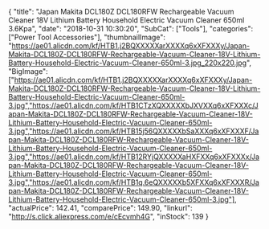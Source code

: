 {
	"title": "Japan Makita DCL180Z DCL180RFW Rechargeable Vacuum Cleaner 18V Lithium Battery Household Electric Vacuum Cleaner 650ml 3.6Kpa",
	"date": "2018-10-31 10:30:20",
	"SubCat": ["Tools"],
	"categories": ["Power Tool Accessories"],
	"thumbnailImage": "https://ae01.alicdn.com/kf/HTB1.j2BQXXXXXarXXXXq6xXFXXXy/Japan-Makita-DCL180Z-DCL180RFW-Rechargeable-Vacuum-Cleaner-18V-Lithium-Battery-Household-Electric-Vacuum-Cleaner-650ml-3.jpg_220x220.jpg",
	"BigImage": ["https://ae01.alicdn.com/kf/HTB1.j2BQXXXXXarXXXXq6xXFXXXy/Japan-Makita-DCL180Z-DCL180RFW-Rechargeable-Vacuum-Cleaner-18V-Lithium-Battery-Household-Electric-Vacuum-Cleaner-650ml-3.jpg","https://ae01.alicdn.com/kf/HTB1CTzXQXXXXXbJXVXXq6xXFXXXc/Japan-Makita-DCL180Z-DCL180RFW-Rechargeable-Vacuum-Cleaner-18V-Lithium-Battery-Household-Electric-Vacuum-Cleaner-650ml-3.jpg","https://ae01.alicdn.com/kf/HTB15j56QXXXXXbSaXXXq6xXFXXXF/Japan-Makita-DCL180Z-DCL180RFW-Rechargeable-Vacuum-Cleaner-18V-Lithium-Battery-Household-Electric-Vacuum-Cleaner-650ml-3.jpg","https://ae01.alicdn.com/kf/HTB12RYjQXXXXXaHXFXXq6xXFXXXx/Japan-Makita-DCL180Z-DCL180RFW-Rechargeable-Vacuum-Cleaner-18V-Lithium-Battery-Household-Electric-Vacuum-Cleaner-650ml-3.jpg","https://ae01.alicdn.com/kf/HTB1q.6eQXXXXXb5XFXXq6xXFXXXR/Japan-Makita-DCL180Z-DCL180RFW-Rechargeable-Vacuum-Cleaner-18V-Lithium-Battery-Household-Electric-Vacuum-Cleaner-650ml-3.jpg"],
	"actualPrice": 142.41,
	"comparePrice": 149.90,
	"linkurl": "http://s.click.aliexpress.com/e/cEcvmh4G",
	"inStock": 139
}
